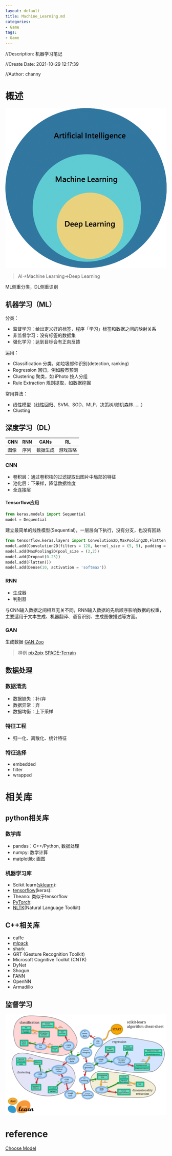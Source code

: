 ```yaml
---
layout: default
title: Machine_Learning.md
categories:
- Game
tags:
- Game
---
```

//Description: 机器学习笔记

//Create Date: 2021-10-29 12:17:39

//Author: channy

# 概述 
![AI](./imageFormat/AI.png)
> AI->Machine Learning->Deep Learning

ML侧重分类，DL侧重识别

## 机器学习（ML）
分类： 
* 监督学习：给出定义好的标签，程序「学习」标签和数据之间的映射关系
* 非监督学习：没有标签的数据集
* 强化学习：达到目标会有正向反馈

运用：
* Classification 分类，如垃圾邮件识别(detection, ranking)
* Regression 回归，例如股市预测
* Clustering 聚类，如 iPhoto 按人分组
* Rule Extraction 规则提取，如数据挖掘

常用算法：
* 线性模型（线性回归、SVM、SGD、MLP、决策树/随机森林......）
* Clusting

## 深度学习（DL）

| CNN | RNN | GANs | RL |
|---|---|---|---|
| 图像 | 序列 | 数据生成 | 游戏策略 |

### CNN
* 卷积层：通过卷积核的过滤提取出图片中局部的特征
* 池化层：下采样，降低数据维度
* 全连接层

#### Tensorflow应用
```python
from keras.models import Sequential
model = Dequential
```
建立最简单的线性模型(Sequential)，一层层向下执行，没有分支，也没有回路
```python
from tensorflow.keras.layers import Convolution2D,MaxPooling2D,Flatten,Dense,Dropout
model.add(Convolution2D(filters = 128, kernel_size = (5, 5), padding = 'Same', activation = 'relu', input_shape = (28, 28, 1)))
model.add(MaxPooling2D(pool_size = (2,2))
model.add(Dropout(0.25))
model.add(Flatten())
model.add(Dense(10, activation = 'softmax'))
```

### RNN
* 生成器
* 判别器

与CNN输入数据之间相互无关不同，RNN输入数据的先后顺序影响数据的权重，主要适用于文本生成、机器翻译、语音识别、生成图像描述等方面。

### GAN
生成数据
[GAN Zoo](https://github.com/hindupuravinash/the-gan-zoo)

> 样例
[pix2pix](https://github.com/affinelayer/pix2pix-tensorflow)
[SPADE-Terrain](https://github.com/tpapp157/SPADE-Terrain-GAN)

## 数据处理
### 数据清洗
* 数据缺失：补/弃
* 数据异常：弃
* 数据均衡：上下采样
### 特征工程
* 归一化、离散化、统计特征
### 特征选择
* embedded
* filter
* wrapped

# 相关库
## python相关库
### 数学库
* pandas：C++/Python, 数据处理
* numpy: 数学计算
* matplotlib: 画图
### 机器学习库
* Scikit learn([sklearn](https://sklearn.apachecn.org/#/)):
* [tensorflow](https://www.tensorflow.org/)(keras):
* Theano: 类似于tensorflow
* [PyTorch](https://pytorch.org/tutorials/):
* [NLTK](https://www.nltk.org/)(Natural Language Toolkit)
## C++相关库
* caffe
* [mlpack](https://mlpack.org/)
* shark
* GRT (Gesture Recognition Toolkit)
* Microsoft Cognitive Toolkit (CNTK)
* DyNet
* Shogun
* FANN
* OpenNN
* Armadillo

## 监督学习
![Choose Model](./imageFormat/ml_map.png)


# reference
[Choose Model](https://scikit-learn.org/stable/tutorial/machine_learning_map/index.html)
